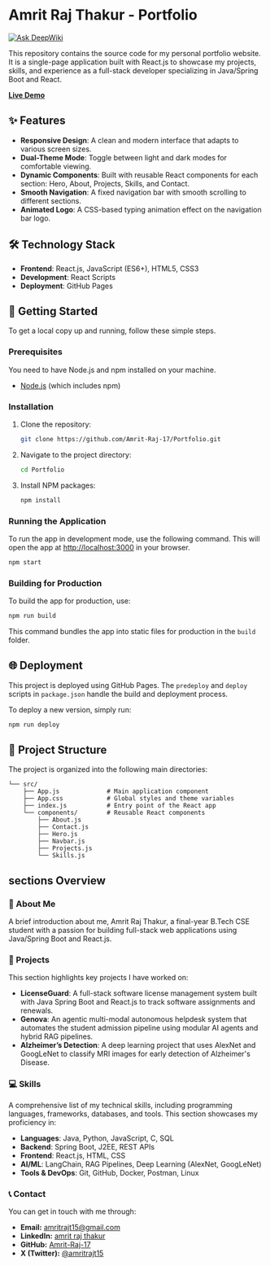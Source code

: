 # Amrit Raj Thakur - Portfolio
[![Ask DeepWiki](https://devin.ai/assets/askdeepwiki.png)](https://deepwiki.com/Amrit-Raj-17/Portfolio)

This repository contains the source code for my personal portfolio website. It is a single-page application built with React.js to showcase my projects, skills, and experience as a full-stack developer specializing in Java/Spring Boot and React.

**[Live Demo](https://amrit-raj-17.github.io/Portfolio/)**

## ✨ Features

*   **Responsive Design**: A clean and modern interface that adapts to various screen sizes.
*   **Dual-Theme Mode**: Toggle between light and dark modes for comfortable viewing.
*   **Dynamic Components**: Built with reusable React components for each section: Hero, About, Projects, Skills, and Contact.
*   **Smooth Navigation**: A fixed navigation bar with smooth scrolling to different sections.
*   **Animated Logo**: A CSS-based typing animation effect on the navigation bar logo.

## 🛠️ Technology Stack

*   **Frontend**: React.js, JavaScript (ES6+), HTML5, CSS3
*   **Development**: React Scripts
*   **Deployment**: GitHub Pages

## 🚀 Getting Started

To get a local copy up and running, follow these simple steps.

### Prerequisites

You need to have Node.js and npm installed on your machine.
*   [Node.js](https://nodejs.org/) (which includes npm)

### Installation

1.  Clone the repository:
    ```sh
    git clone https://github.com/Amrit-Raj-17/Portfolio.git
    ```
2.  Navigate to the project directory:
    ```sh
    cd Portfolio
    ```
3.  Install NPM packages:
    ```sh
    npm install
    ```

### Running the Application

To run the app in development mode, use the following command. This will open the app at [http://localhost:3000](http://localhost:3000) in your browser.

```sh
npm start
```

### Building for Production

To build the app for production, use:

```sh
npm run build
```

This command bundles the app into static files for production in the `build` folder.

## 🌐 Deployment

This project is deployed using GitHub Pages. The `predeploy` and `deploy` scripts in `package.json` handle the build and deployment process.

To deploy a new version, simply run:
```sh
npm run deploy
```

## 📂 Project Structure

The project is organized into the following main directories:

```
└── src/
    ├── App.js             # Main application component
    ├── App.css            # Global styles and theme variables
    ├── index.js           # Entry point of the React app
    └── components/        # Reusable React components
        ├── About.js
        ├── Contact.js
        ├── Hero.js
        ├── Navbar.js
        ├── Projects.js
        └── Skills.js
```

##  sections Overview

### 👤 About Me
A brief introduction about me, Amrit Raj Thakur, a final-year B.Tech CSE student with a passion for building full-stack web applications using Java/Spring Boot and React.js.

### 💼 Projects
This section highlights key projects I have worked on:
*   **LicenseGuard**: A full-stack software license management system built with Java Spring Boot and React.js to track software assignments and renewals.
*   **Genova**: An agentic multi-modal autonomous helpdesk system that automates the student admission pipeline using modular AI agents and hybrid RAG pipelines.
*   **Alzheimer’s Detection**: A deep learning project that uses AlexNet and GoogLeNet to classify MRI images for early detection of Alzheimer's Disease.

### 💻 Skills
A comprehensive list of my technical skills, including programming languages, frameworks, databases, and tools. This section showcases my proficiency in:
*   **Languages**: Java, Python, JavaScript, C, SQL
*   **Backend**: Spring Boot, J2EE, REST APIs
*   **Frontend**: React.js, HTML, CSS
*   **AI/ML**: LangChain, RAG Pipelines, Deep Learning (AlexNet, GoogLeNet)
*   **Tools & DevOps**: Git, GitHub, Docker, Postman, Linux

### 📞 Contact
You can get in touch with me through:
- **Email:** [amritrajt15@gmail.com](mailto:amritrajt15@gmail.com)
- **LinkedIn:** [amrit raj thakur](https://www.linkedin.com/in/amrit-raj-thakur)
- **GitHub:** [Amrit-Raj-17](https://github.com/Amrit-Raj-17)
- **X (Twitter):** [@amritrajt15](https://x.com/amritrajt15)
